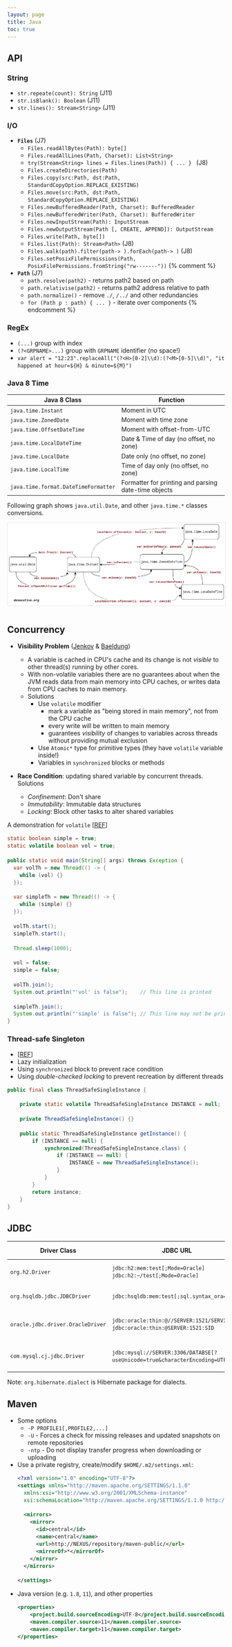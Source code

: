 ```yaml
---
layout: page
title: Java
toc: true
---
```


## API

### String
- `str.repeate(count): String` (J11)
- `str.isBlank(): Boolean` (J11)
- `str.lines(): Stream<String>` (J11)

### I/O
- **`Files`** (J7)
  - `Files.readAllBytes(Path): byte[]`
  - `Files.readAllLines(Path, Charset): List<String>`
  - `try(Stream<String> lines = Files.lines(Path)) { ... } ` (J8)
  - `Files.createDirectories(Path)`
  - `Files.copy(src:Path, dst:Path, StandardCopyOption.REPLACE_EXISTING)`
  - `Files.move(src:Path, dst:Path, StandardCopyOption.REPLACE_EXISTING)`
  - `Files.newBufferedReader(Path, Charset): BufferedReader`
  - `Files.newBufferedWriter(Path, Charset): BufferedWriter`
  - `Files.newInputStream(Path): InputStream`
  - `Files.newOutputStream(Path [, CREATE, APPEND]): OutputStream`
  - `Files.write(Path, byte[])`
  - `Files.list(Path): Stream<Path>` (J8)
  - `Files.walk(path).filter(path-> ).forEach(path-> )` (J8)
  - `Files.setPosixFilePermissions(Path, PosixFilePermissions.fromString("rw-------"))`
{% comment %}
- **`Path`** (J7)
  - `path.resolve(path2)` - returns path2 based on path
  - `path.relativise(path2)` - returns path2 address relative to path
  - `path.normalize()` - remove `./`, `/../` and other redundancies
  - `for (Path p : path) { ... }` - iterate over components
{% endcomment %}

### RegEx
- `(...)` group with index
- `(?<GRPNAME>...)` group with `GRPNAME` identifier (no space!)
- `var alert = "12:23".replaceAll("(?<H>[0-2]\\d):(?<M>[0-5]\\d)", "it happened at hour=${H} & minute=${M}")`

### Java 8 Time

| Java 8 Class                         | Function                                             |
|--------------------------------------|------------------------------------------------------|
| `java.time.Instant`                  | Moment in UTC                                        |
| `java.time.ZonedDate`                | Moment with time zone                                |
| `java.time.OffsetDateTime`           | Moment with offset-from-UTC                          |
| `java.time.LocalDateTime`            | Date & Time of day (no offset, no zone)              |
| `java.time.LocalDate`                | Date only (no offset, no zone)                       |
| `java.time.LocalTime`                | Time of day only (no offset, no zone)                |
| `java.time.format.DateTimeFormatter` | Formatter for printing and parsing date-time objects |

Following graph shows `java.util.Date`, and other `java.time.*` classes conversions.

<div style="text-align: center; padding-bottom: 10px;">
<img style="border: 1px solid #e8e8e8" alt="Java8DateTime" src="/assets/images/java/java-date-time.png"/>
</div>

## Concurrency

- **Visibility Problem** ([Jenkov](http://tutorials.jenkov.com/java-concurrency/volatile.html) & [Baeldung](https://www.baeldung.com/java-volatile))
  - A variable is cached in CPU's cache and its change is not _visible_ to other thread(s) running by other cores.
  - With non-volatile variables there are no guarantees about when the JVM reads data from main memory into CPU caches, or writes data from CPU caches to main memory.
  - Solutions
    - Use `volatile` modifier
      - mark a variable as "being stored in main memory", not from the CPU cache
      - every write will be written to main memory
      - guarantees _visibility_ of changes to variables across threads without providing mutual exclusion
    - Use `Atomic*` type for primitive types (they have `volatile` variable inside!)
    - Variables in `synchronized` blocks or methods

- **Race Condition**: updating shared variable by concurrent threads. Solutions
  - _Confinement_: Don't share
  - _Immutability_: Immutable data structures
  - _Locking_: Block other tasks to alter shared variables

A demonstration for `volatile` [[REF](https://stackoverflow.com/questions/2787094/how-to-demonstrate-java-multithreading-visibility-problems)]
```java
static boolean simple = true;
static volatile boolean vol = true;

public static void main(String[] args) throws Exception {
  var volTh = new Thread(() -> {
    while (vol) {}
  });

  var simpleTh = new Thread(() -> {
    while (simple) {}
  });

  volTh.start();
  simpleTh.start();

  Thread.sleep(1000);

  vol = false;
  simple = false;

  volTh.join();
  System.out.println("'vol' is false");    // This line is printed

  simpleTh.join();
  System.out.println("'simple' is false"); // This line may not be printed!
}
```

### Thread-safe Singleton

- [[REF](https://www.baeldung.com/spring-boot-singleton-vs-beans)]
- Lazy initialization
- Using `synchronized` block to prevent race condition
- Using _double-checked locking_ to prevent recreation by different threads

```java
public final class ThreadSafeSingleInstance {

    private static volatile ThreadSafeSingleInstance INSTANCE = null;

    private ThreadSafeSingleInstance() {}

    public static ThreadSafeSingleInstance getInstance() {
        if (INSTANCE == null) {
            synchronized(ThreadSafeSingleInstance.class) {
                if (INSTANCE == null) {
	                INSTANCE = new ThreadSafeSingleInstance();
                }
            }
        }
        return instance;
    }
}
```

## JDBC

| Driver Class                      | JDBC URL                                                                            | Hibernate Dialect                   | Maven Artifact                                                                                                                                                                                                                                                                      |
|-----------------------------------|-------------------------------------------------------------------------------------|-------------------------------------|-------------------------------------------------------------------------------------------------------------------------------------------------------------------------------------------------------------------------------------------------------------------------------------|
| `org.h2.Driver`                   | `jdbc:h2:mem:test[;Mode=Oracle]` <br/> `jdbc:h2:~/test[;Mode=Oracle]`               | `H2Dialect`                         | [![Maven Central](https://maven-badges.herokuapp.com/maven-central/com.h2database/h2/badge.svg)](https://maven-badges.herokuapp.com/maven-central/com.h2database/h2)                                                                                                                |
| `org.hsqldb.jdbc.JDBCDriver`      | `jdbc:hsqldb:mem:test[;sql.syntax_ora=true]`                                        | `HSQLDialect`                       | [![Maven Central](https://maven-badges.herokuapp.com/maven-central/org.hsqldb/hsqldb/badge.svg)](https://maven-badges.herokuapp.com/maven-central/org.hsqldb/hsqldb)                                                                                                                |
| `oracle.jdbc.driver.OracleDriver` | `jdbc:oracle:thin:@//SERVER:1521/SERVICE` <br/> `jdbc:oracle:thin:@SERVER:1521:SID` | `Oracle12cDialect`                  | [![Maven Central](https://maven-badges.herokuapp.com/maven-central/com.oracle.database.jdbc/ojdbc8/badge.svg)](https://maven-badges.herokuapp.com/maven-central/com.oracle.database.jdbc/ojdbc8) <br/> [[ojbc8](https://search.maven.org/artifact/com.oracle.database.jdbc/ojdbc8)] |
| `com.mysql.cj.jdbc.Driver`        | `jdbc:mysql://SERVER:3306/DATABSE[?useUnicode=true&characterEncoding=UTF-8]`        | `MySQL57Dialect` or `MySQL8Dialect` | [![Maven Central](https://maven-badges.herokuapp.com/maven-central/mysql/mysql-connector-java/badge.svg)](https://maven-badges.herokuapp.com/maven-central/mysql/mysql-connector-java) <br/> [[All](https://search.maven.org/artifact/mysql/mysql-connector-java)]                  |

Note: `org.hibernate.dialect` is Hibernate package for dialects.

## Maven
- Some options
  - `-P PROFILE1[,PROFILE2,...]`
  - `-U` - Forces a check for missing releases and updated snapshots on remote repositories
  - `-ntp` - Do not display transfer progress when downloading or uploading
- Use a private registry, create/modify `$HOME/.m2/settings.xml`:
  ```xml
  <?xml version="1.0" encoding="UTF-8"?>
  <settings xmlns="http://maven.apache.org/SETTINGS/1.1.0"
    xmlns:xsi="http://www.w3.org/2001/XMLSchema-instance"
    xsi:schemaLocation="http://maven.apache.org/SETTINGS/1.1.0 http://maven.apache.org/xsd/settings-1.1.0.xsd">
  
    <mirrors>
      <mirror>
        <id>central</id>
        <name>central</name>
        <url>http://NEXUS/repository/maven-public/</url>
        <mirrorOf>*</mirrorOf>
      </mirror>
    </mirrors>
  
  </settings>
  ```
- Java version (e.g. `1.8`, `11`), and other properties
  ```xml
  <properties>
      <project.build.sourceEncoding>UTF-8</project.build.sourceEncoding>
      <maven.compiler.source>11</maven.compiler.source>
      <maven.compiler.target>11</maven.compiler.target>
  </properties>
  ```